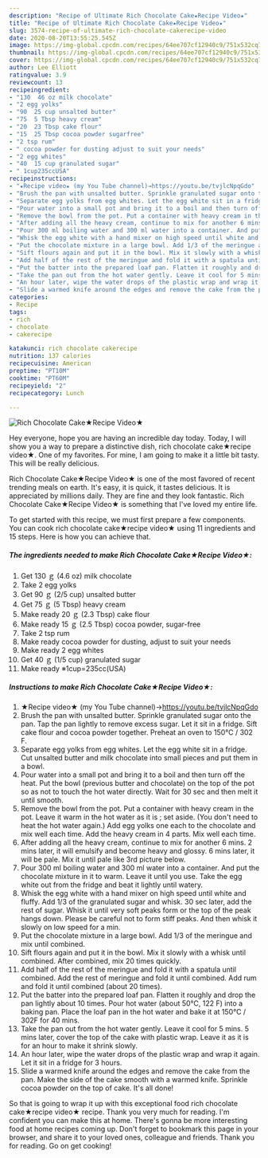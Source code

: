 ```yaml
---
description: "Recipe of Ultimate Rich Chocolate Cake★Recipe Video★"
title: "Recipe of Ultimate Rich Chocolate Cake★Recipe Video★"
slug: 3574-recipe-of-ultimate-rich-chocolate-cakerecipe-video
date: 2020-08-20T13:55:25.545Z
image: https://img-global.cpcdn.com/recipes/64ee707cf12940c9/751x532cq70/rich-chocolate-cake★recipe-video★-recipe-main-photo.jpg
thumbnail: https://img-global.cpcdn.com/recipes/64ee707cf12940c9/751x532cq70/rich-chocolate-cake★recipe-video★-recipe-main-photo.jpg
cover: https://img-global.cpcdn.com/recipes/64ee707cf12940c9/751x532cq70/rich-chocolate-cake★recipe-video★-recipe-main-photo.jpg
author: Lee Elliott
ratingvalue: 3.9
reviewcount: 13
recipeingredient:
- "130  46 oz milk chocolate"
- "2 egg yolks"
- "90  25 cup unsalted butter"
- "75  5 Tbsp heavy cream"
- "20  23 Tbsp cake flour"
- "15  25 Tbsp cocoa powder sugarfree"
- "2 tsp rum"
- " cocoa powder for dusting adjust to suit your needs"
- "2 egg whites"
- "40  15 cup granulated sugar"
- " 1cup235ccUSA"
recipeinstructions:
- "★Recipe video★ (my You Tube channel)→https://youtu.be/tvjlcNpqGdo"
- "Brush the pan with unsalted butter. Sprinkle granulated sugar onto the pan. Tap the pan lightly to remove excess sugar. Let it sit in a fridge. Sift cake flour and cocoa powder together. Preheat an oven to 150℃ / 302 F."
- "Separate egg yolks from egg whites. Let the egg white sit in a fridge. Cut unsalted butter and milk chocolate into small pieces and put them in a bowl."
- "Pour water into a small pot and bring it to a boil and then turn off the heat. Put the bowl (previous butter and chocolate) on the top of the pot so as not to touch the hot water directly. Wait for 30 sec and then melt it until smooth."
- "Remove the bowl from the pot. Put a container with heavy cream in the pot. Leave it warm in the hot water as it is ; set aside. (You don&#39;t need to heat the hot water again.) Add egg yolks one each to the chocolate and mix well each time. Add the heavy cream in 4 parts. Mix well each time."
- "After adding all the heavy cream, continue to mix for another 6 mins. 2 mins later, it will emulsify and become heavy and glossy. 6 mins later, it will be pale. Mix it until pale like 3rd picture below."
- "Pour 300 ml boiling water and 300 ml water into a container. And put the chocolate mixture in it to warm. Leave it until you use. Take the egg white out from the fridge and beat it lightly until watery."
- "Whisk the egg white with a hand mixer on high speed until white and fluffy. Add 1/3 of the granulated sugar and whisk. 30 sec later, add the rest of sugar. Whisk it until very soft peaks form or the top of the peak hangs down. Please be careful not to form stiff peaks. And then whisk it slowly on low speed for a min."
- "Put the chocolate mixture in a large bowl. Add 1/3 of the meringue and mix until combined."
- "Sift flours again and put it in the bowl. Mix it slowly with a whisk until combined. After combined, mix 20 times quickly."
- "Add half of the rest of the meringue and fold it with a spatula until combined. Add the rest of meringue and fold it until combined. Add rum and fold it until combined (about 20 times)."
- "Put the batter into the prepared loaf pan. Flatten it roughly and drop the pan lightly about 10 times. Pour hot water (about 50℃, 122 F) into a baking pan. Place the loaf pan in the hot water and bake it at 150℃ / 302F for 40 mins."
- "Take the pan out from the hot water gently. Leave it cool for 5 mins. 5 mins later, cover the top of the cake with plastic wrap. Leave it as it is for an hour to make it shrink slowly."
- "An hour later, wipe the water drops of the plastic wrap and wrap it again. Let it sit in a fridge for 3 hours."
- "Slide a warmed knife around the edges and remove the cake from the pan. Make the side of the cake smooth with a warmed knife. Sprinkle cocoa powder on the top of cake. It&#39;s all done!"
categories:
- Recipe
tags:
- rich
- chocolate
- cakerecipe

katakunci: rich chocolate cakerecipe 
nutrition: 137 calories
recipecuisine: American
preptime: "PT10M"
cooktime: "PT60M"
recipeyield: "2"
recipecategory: Lunch

---
```



![Rich Chocolate Cake★Recipe Video★](https://img-global.cpcdn.com/recipes/64ee707cf12940c9/751x532cq70/rich-chocolate-cake★recipe-video★-recipe-main-photo.jpg)

Hey everyone, hope you are having an incredible day today. Today, I will show you a way to prepare a distinctive dish, rich chocolate cake★recipe video★. One of my favorites. For mine, I am going to make it a little bit tasty. This will be really delicious.



Rich Chocolate Cake★Recipe Video★ is one of the most favored of recent trending meals on earth. It's easy, it is quick, it tastes delicious. It is appreciated by millions daily. They are fine and they look fantastic. Rich Chocolate Cake★Recipe Video★ is something that I've loved my entire life.


To get started with this recipe, we must first prepare a few components. You can cook rich chocolate cake★recipe video★ using 11 ingredients and 15 steps. Here is how you can achieve that.

<!--inarticleads1-->

##### The ingredients needed to make Rich Chocolate Cake★Recipe Video★:

1. Get 130 ｇ (4.6 oz) milk chocolate
1. Take 2 egg yolks
1. Get 90 ｇ (2/5 cup) unsalted butter
1. Get 75 ｇ (5 Tbsp) heavy cream
1. Make ready 20 ｇ (2.3 Tbsp) cake flour
1. Make ready 15 ｇ (2.5 Tbsp) cocoa powder, sugar-free
1. Take 2 tsp rum
1. Make ready  cocoa powder for dusting, adjust to suit your needs
1. Make ready 2 egg whites
1. Get 40 ｇ (1/5 cup) granulated sugar
1. Make ready  ※1cup=235cc(USA)




<!--inarticleads2-->

##### Instructions to make Rich Chocolate Cake★Recipe Video★:

1. ★Recipe video★ (my You Tube channel)→https://youtu.be/tvjlcNpqGdo
1. Brush the pan with unsalted butter. Sprinkle granulated sugar onto the pan. Tap the pan lightly to remove excess sugar. Let it sit in a fridge. Sift cake flour and cocoa powder together. Preheat an oven to 150℃ / 302 F.
1. Separate egg yolks from egg whites. Let the egg white sit in a fridge. Cut unsalted butter and milk chocolate into small pieces and put them in a bowl.
1. Pour water into a small pot and bring it to a boil and then turn off the heat. Put the bowl (previous butter and chocolate) on the top of the pot so as not to touch the hot water directly. Wait for 30 sec and then melt it until smooth.
1. Remove the bowl from the pot. Put a container with heavy cream in the pot. Leave it warm in the hot water as it is ; set aside. (You don&#39;t need to heat the hot water again.) Add egg yolks one each to the chocolate and mix well each time. Add the heavy cream in 4 parts. Mix well each time.
1. After adding all the heavy cream, continue to mix for another 6 mins. 2 mins later, it will emulsify and become heavy and glossy. 6 mins later, it will be pale. Mix it until pale like 3rd picture below.
1. Pour 300 ml boiling water and 300 ml water into a container. And put the chocolate mixture in it to warm. Leave it until you use. Take the egg white out from the fridge and beat it lightly until watery.
1. Whisk the egg white with a hand mixer on high speed until white and fluffy. Add 1/3 of the granulated sugar and whisk. 30 sec later, add the rest of sugar. Whisk it until very soft peaks form or the top of the peak hangs down. Please be careful not to form stiff peaks. And then whisk it slowly on low speed for a min.
1. Put the chocolate mixture in a large bowl. Add 1/3 of the meringue and mix until combined.
1. Sift flours again and put it in the bowl. Mix it slowly with a whisk until combined. After combined, mix 20 times quickly.
1. Add half of the rest of the meringue and fold it with a spatula until combined. Add the rest of meringue and fold it until combined. Add rum and fold it until combined (about 20 times).
1. Put the batter into the prepared loaf pan. Flatten it roughly and drop the pan lightly about 10 times. Pour hot water (about 50℃, 122 F) into a baking pan. Place the loaf pan in the hot water and bake it at 150℃ / 302F for 40 mins.
1. Take the pan out from the hot water gently. Leave it cool for 5 mins. 5 mins later, cover the top of the cake with plastic wrap. Leave it as it is for an hour to make it shrink slowly.
1. An hour later, wipe the water drops of the plastic wrap and wrap it again. Let it sit in a fridge for 3 hours.
1. Slide a warmed knife around the edges and remove the cake from the pan. Make the side of the cake smooth with a warmed knife. Sprinkle cocoa powder on the top of cake. It&#39;s all done!




So that is going to wrap it up with this exceptional food rich chocolate cake★recipe video★ recipe. Thank you very much for reading. I'm confident you can make this at home. There's gonna be more interesting food at home recipes coming up. Don't forget to bookmark this page in your browser, and share it to your loved ones, colleague and friends. Thank you for reading. Go on get cooking!

